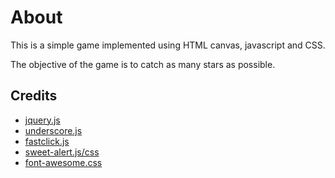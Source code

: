 # About
This is a simple game implemented using HTML canvas, javascript and CSS.

The objective of the game is to catch as many stars as possible.

## Credits
- [jquery.js](https://github.com/jquery/jquery)
- [underscore.js](https://github.com/jashkenas/underscore/)
- [fastclick.js](https://github.com/ftlabs/fastclick)
- [sweet-alert.js/css](https://github.com/t4t5/sweetalert)
- [font-awesome.css](https://github.com/FortAwesome/Font-Awesome)
